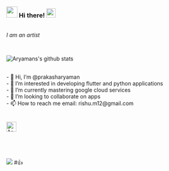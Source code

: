 

<!---
prakasharyaman/prakasharyaman is a ✨ special ✨ repository because its `README.md` (this file) appears on your GitHub profile.
You can click the Preview link to take a look at your changes.
--->
### <img src="https://github.com/TheDudeThatCode/TheDudeThatCode/blob/master/Assets/Hi.gif" width="29px"> Hi there!&nbsp;<img src="https://github.com/TheDudeThatCode/TheDudeThatCode/blob/master/Assets/Earth.gif" width="24px">

<p>
  <em>
   <br>
I am an artist <br>
  </em>
</p>

<br>

![Aryamans's github stats](https://github-readme-stats.vercel.app/api?username=prakasharyaman&show_icons=true&title_color=fff&icon_color=79ff97&text_color=9f9f9f&bg_color=151515)

<br>
- 👋 Hi, I’m @prakasharyaman
 <br>
- 👀 I’m interested in developing flutter and python applications
 <br>
- 🌱 I’m currently mastering google cloud services
 <br>
- 💞️ I’m looking to collaborate on apps 
 <br>
- 📫 How to reach me email: rishu.m12@gmail.com
 <br>


<br>
<br>


  <a href="mailto:rishu.m12@gmail.com">
    <img align="left" alt="Aryaman Prakash | Gmail" width="26px" src="https://github.com/TheDudeThatCode/TheDudeThatCode/blob/master/Assets/Gmail.svg" />
  </a>

<br><br><br><br>

<img src="https://media1.giphy.com/media/gOkawaguYNiSI/200.gif">
#👍
